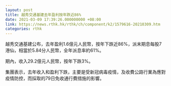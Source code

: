 ```yaml
---
layout: post
title: 越秀交通基建去年盈利按年跌近86%
date: 2021-03-09 17:39:26.000000000 +08:00
link: https://news.rthk.hk/rthk/ch/component/k2/1579616-20210309.htm
categories: rthk
---
```


越秀交通基建公布，去年盈利1.6億元人民幣，按年下跌近86%，派末期息每股7港仙，相當於5.84分人民幣，全年派息率約61%。

期內，收入29.2億元人民幣，按年下跌3%。

集團表示，去年收入和盈利下跌，主要是受新冠病毒疫情，及收費公路行業為應對疫情防控，而採取的79日免收通行費措施的影響。

